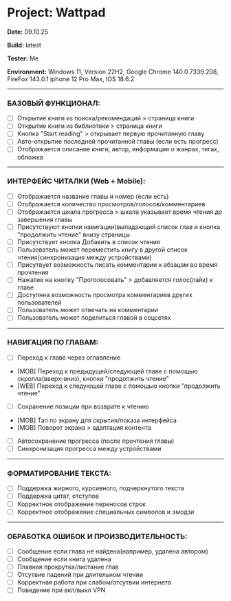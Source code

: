 # Project: Wattpad 

**Date:** 09.10.25

**Build:** latest

**Tester:** Me

**Environment:** 
Windows 11, Version 22H2, Google Chrome 140.0.7339.208, FireFox 143.0.1
iphone 12 Pro Max, IOS 18.6.2

--- 

### БАЗОВЫЙ ФУНКЦИОНАЛ: 
- [ ] Открытие книги из поиска/рекомендаций > страница книги
- [ ] Открытие книги из библиотеки > страница книги
- [ ] Кнопка "Start reading" > открывает первую прочитанную главу
- [ ] Авто-открытие последней прочитанной главы (если есть прогресс)
- [ ] Отображается описание книги, автор, информация о жанрах, тегах, обложка

---

### ИНТЕРФЕЙС ЧИТАЛКИ (Web + Mobile): 
- [ ] Отображается название главы и номер (если есть) 
- [ ] Отображается количество просмотров/голосов/комментариев 
- [ ] Отображается шкала прогресса > шкала указывает время чтения до завершения главы
- [ ] Присутствуют кнопки навигации(выпадающий список глав и кнопка "продолжить чтение" внизу страницы 
- [ ] Присутствует кнопка Добавить в список чтения
- [ ] Пользователь может переместить книгу в другой список чтения(синхронизация между устройствами)
- [ ] Присутвует возможность писать комментарии к абзацам во время прочтения 
- [ ] Нажатие на кнопку "Проголосовать" > добавляется голос(лайк) к главе 
- [ ] Доступнна возможность просмотра комментариев других пользователей
- [ ] Пользователь может отвечать на комментарии 
- [ ] Пользователь может поделиться главой в соцсетях

---

### НАВИГАЦИЯ ПО ГЛАВАМ: 
- [ ] Переход к главе через оглавление  
- [MOB] Переход к предыдущей/следующей главе с помощью скролла(вверх-вниз), кнопки "продолжить чтение"
- [WEB] Переход к следующей главе с помощью кнопки "продолжить чтение" 
- [ ] Сохранение позиции при возврате к чтению
- [MOB] Тап по экрану для скрытия/показа интерфейса
- [MOB] Поворот экрана > адаптация контента
- [ ] Автосохранение прогресса (после прочтения главы)
- [ ] Синхронизация прогресса между устройствами

---

### ФОРМАТИРОВАНИЕ ТЕКСТА:
- [ ] Поддержка жирного, курсивного, подчеркнутого текста
- [ ] Поддержка цитат, отступов
- [ ] Корректное отображение переносов строк
- [ ] Корректное отображение специальных символов и эмодзи

---

### ОБРАБОТКА ОШИБОК И ПРОИЗВОДИТЕЛЬНОСТЬ:
- [ ] Сообщение если глава не найдена(например, удалена автором) 
- [ ] Сообщение если книга удалена
- [ ] Плавная прокрутка/листание глав
- [ ] Отсутвие падений при длительном чтении 
- [ ] Корректная работа при слабом/отсутвии интернета 
- [ ] Поведение при вкл/выкл VPN 
